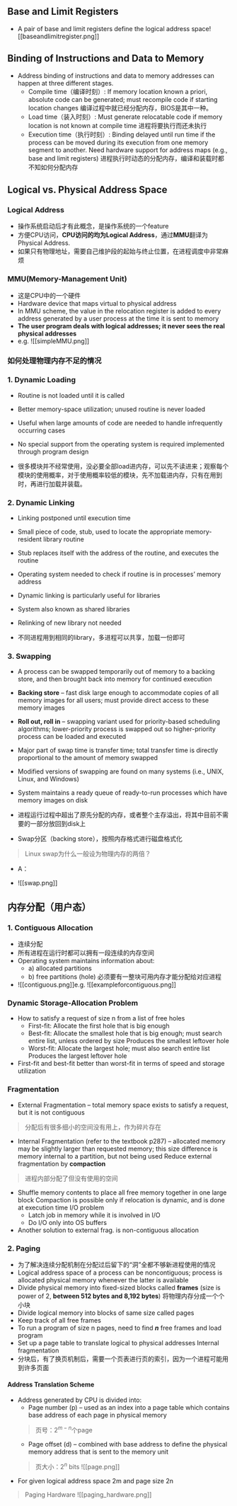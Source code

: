 ## Base and Limit Registers 
+ A pair of base and limit registers define the logical address space![[baseandlimitregister.png]]


## Binding of Instructions and Data to Memory
+ Address binding of instructions and data to memory addresses can happen at three different stages.
	+ Compile time（编译时刻）: If memory location known a priori, absolute code can be generated; must recompile code if starting location changes  编译过程中就已经分配内存，BIOS是其中一种。
	+ Load time（装入时刻）: Must generate relocatable code if memory location is not known at compile time  进程将要执行而还未执行
	+ Execution time（执行时刻）: Binding delayed until run time if the process can be moved during its execution from one memory segment to another. Need hardware support for address maps (e.g., base and limit registers) 进程执行时动态的分配内存，编译和装载时都不知如何分配内存

## Logical vs. Physical Address Space
### Logical Address
+ 操作系统启动后才有此概念，是操作系统的一个feature
+ 方便CPU访问，**CPU访问的均为Logical Address**，通过**MMU**翻译为Physical Address.
+ 如果只有物理地址，需要自己维护段的起始与终止位置，在进程调度中非常麻烦

### MMU(Memory-Management Unit)
+ 这是CPU中的一个硬件
+ Hardware device that maps virtual to physical address  
+ In MMU scheme, the value in the relocation register is added to every address generated by a user process at the time it is sent to memory  
+ **The user program deals with logical addresses; it never sees the real physical addresses**
+ e.g. ![[simpleMMU.png]]
### 如何处理物理内存不足的情况
### 1. Dynamic Loading

+ Routine is not loaded until it is called  
+ Better memory-space utilization; unused routine is never loaded  
+ Useful when large amounts of code are needed to handle infrequently occurring cases  
+ No special support from the operating system is required implemented through program design

+ 很多模块并不经常使用，没必要全部load进内存，可以先不读进来；观察每个模块的使用概率，对于使用概率较低的模块，先不加载进内存，只有在用到时，再进行加载并装载。

### 2. Dynamic Linking

+ Linking postponed until execution time  
+ Small piece of code, stub, used to locate the appropriate memory-resident library routine  
+ Stub replaces itself with the address of the routine, and executes the routine  
+ Operating system needed to check if routine is in processes’ memory address  
+ Dynamic linking is particularly useful for libraries  
+ System also known as shared libraries  
+ Relinking of new library not needed

+ 不同进程用到相同的library，多进程可以共享，加载一份即可


### 3. Swapping 

+ A process can be swapped temporarily out of memory to a backing store, and then brought back into memory for continued execution  
+ **Backing store** – fast disk large enough to accommodate copies of all memory images for all users; must provide direct access to these memory images  
+ **Roll out, roll in** – swapping variant used for priority-based scheduling algorithms; lower-priority process is swapped out so higher-priority process can be loaded and executed  
+ Major part of swap time is transfer time; total transfer time is directly proportional to the amount of memory swapped  
+ Modified versions of swapping are found on many systems (i.e., UNIX, Linux, and Windows)  
+ System maintains a ready queue of ready-to-run processes which have memory images on disk

+ 进程运行过程中超出了原先分配的内存，或者整个主存溢出，将其中目前不需要的一部分放回到disk上
+ Swap分区（backing store），按照内存格式进行磁盘格式化

> Linux swap为什么一般设为物理内存的两倍？ 
+ A：

+ ![[swap.png]]

## 内存分配（用户态）

### 1. Contiguous Allocation

+ 连续分配
+ 所有进程在运行时都可以拥有一段连续的内存空间
+ Operating system maintains information about: 
	+ a) allocated partitions 
	+ b) free partitions (hole) 必须要有一整块可用内存才能分配给对应进程
+ ![[contiguous.png]]e.g. ![[exampleforcontiguous.png]]

### Dynamic Storage-Allocation Problem

+ How to satisfy a request of size n from a list of free holes 
	+ First-fit: Allocate the first hole that is big enough  
	+ Best-fit: Allocate the smallest hole that is big enough; must search entire list, unless ordered by size  Produces the smallest leftover hole  
	+ Worst-fit: Allocate the largest hole; must also search entire list  Produces the largest leftover hole
+ First-fit and best-fit better than worst-fit in terms of speed and storage utilization

### Fragmentation

+ External Fragmentation – total memory space exists to satisfy a request, but it is not contiguous
> 分配后有很多细小的空间没有用上，作为碎片存在
+ Internal Fragmentation (refer to the textbook p287) – allocated memory may be slightly larger than requested memory; this size difference is memory internal to a partition, but not being used  Reduce external fragmentation by **compaction**  
> 进程内部分配了但没有使用的空间
+ Shuffle memory contents to place all free memory together in one large block  Compaction is possible only if relocation is dynamic, and is done at execution time  I/O problem 
	+ Latch job in memory while it is involved in I/O 
	+ Do I/O only into OS buffers  
+ Another solution to external frag. is non-contiguous allocation

### 2. Paging

+ 为了解决连续分配机制在分配过后留下的“洞”全都不够新进程使用的情况
+ Logical address space of a process can be noncontiguous; process is allocated physical memory whenever the latter is available  
+ Divide physical memory into fixed-sized blocks called **frames** (size is power of 2, **between 512 bytes and 8,192 bytes**)  将物理内存分成一个个小块
+ Divide logical memory into blocks of same size called pages  
+ Keep track of all free frames  
+ To run a program of size n pages, need to find ***n*** free frames and load program  
+ Set up a page table to translate logical to physical addresses Internal fragmentation
+ 分块后，有了换页机制后，需要一个页表进行页的索引，因为一个进程可能用到许多页面

#### Address Translation Scheme
+ Address generated by CPU is divided into:  
	+ Page number (p) – used as an index into a page table which contains base address of each page in physical memory  
	> 页号：$2^{m-n}$个page
	+ Page offset (d) – combined with base address to define the physical memory address that is sent to the memory unit
	> 页大小：$2^n$ bits
 ![[page.png]]
 + For given logical address space 2m and page size 2n
> Paging Hardware
![[paging_hardware.png]]
